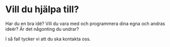 # Vill du hjälpa till?

Har du en bra idé?
Vill du vara med och programmera dina egna och andras ideér?
Är det någonting du undrar?

I så fall tycker vi att du ska kontakta oss.
